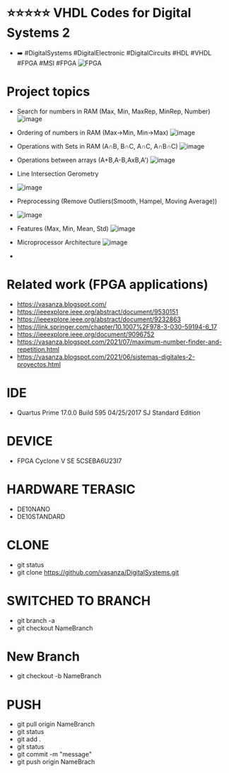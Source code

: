 # ⭐⭐⭐⭐⭐ VHDL Codes for Digital Systems 2
- ➡️ #DigitalSystems #DigitalElectronic #DigitalCircuits #HDL #VHDL #FPGA #MSI #FPGA
![FPGA](https://user-images.githubusercontent.com/12642226/126781642-cdb864f0-f16d-4d6c-a406-6fb1c45d97f5.png)

# Project topics
- Search for numbers in RAM (Max, Min, MaxRep, MinRep, Number)
![image](https://user-images.githubusercontent.com/12642226/131010883-2c11b969-302b-4ae7-b32b-5a4416556ee7.png)

- Ordering of numbers in RAM (Max->Min, Min->Max)
![image](https://user-images.githubusercontent.com/12642226/131010722-88e0e198-1dbe-483d-805b-310c9c3eb1b8.png)

- Operations with Sets in RAM (A∩B, B∩C, A∩C, A∩B∩C)
![image](https://user-images.githubusercontent.com/12642226/131010937-6e6963f2-cde8-433e-8d8c-171709b78d86.png)

- Operations between arrays (A+B,A-B,AxB,A')
![image](https://user-images.githubusercontent.com/12642226/131011041-187bfa0a-6ee0-4ed0-a79a-b96b95584ff8.png)

- Line Intersection Gerometry
- ![image](https://user-images.githubusercontent.com/12642226/144152636-46c398a8-473a-47f0-8ece-f7c19c289c89.png)

- Preprocessing (Remove Outliers(Smooth, Hampel, Moving Average))
- ![image](https://user-images.githubusercontent.com/12642226/144152689-72a09e65-bb44-47cf-bc21-6f8506cff91a.png)

- Features (Max, Min, Mean, Std)
![image](https://user-images.githubusercontent.com/12642226/144152841-ec358e4c-e0fc-4a98-bb7c-3369c0d7ec21.png)

- Microprocessor Architecture
![image](https://user-images.githubusercontent.com/12642226/131011245-a7f4eaea-b8c0-47c5-9c05-54865fea3d38.png)

- 

# Related work (FPGA applications)
- https://vasanza.blogspot.com/
- https://ieeexplore.ieee.org/abstract/document/9530151
- https://ieeexplore.ieee.org/abstract/document/9232863
- https://link.springer.com/chapter/10.1007%2F978-3-030-59194-6_17
- https://ieeexplore.ieee.org/document/9096752
- https://vasanza.blogspot.com/2021/07/maximum-number-finder-and-repetition.html
- https://vasanza.blogspot.com/2021/06/sistemas-digitales-2-proyectos.html

# IDE
- Quartus Prime 17.0.0 Build 595 04/25/2017 SJ Standard Edition

# DEVICE
- FPGA Cyclone V SE 5CSEBA6U23I7

# HARDWARE TERASIC
- DE10NANO
- DE10STANDARD

# CLONE
- git status
- git clone https://github.com/vasanza/DigitalSystems.git

# SWITCHED TO BRANCH
- git branch -a
- git checkout NameBranch

# New Branch
- git checkout -b NameBranch

# PUSH
- git pull origin NameBranch
- git status
- git add .
- git status
- git commit -m "message"
- git push origin NameBrach

